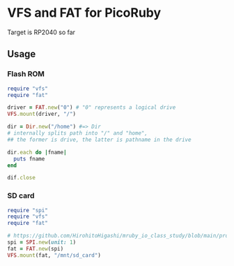 # VFS and FAT for PicoRuby

Target is RP2040 so far

## Usage

### Flash ROM

```ruby
require "vfs"
require "fat"

driver = FAT.new("0") # "0" represents a logical drive
VFS.mount(driver, "/")

dir = Dir.new("/home") #=> Dir
# internally splits path into "/" and "home",
## the former is drive, the latter is pathname in the drive

dir.each do |fname|
  puts fname
end

dif.close
```

### SD card

```ruby
require "spi"
require "vfs"
require "fat"

# https://github.com/HirohitoHigashi/mruby_io_class_study/blob/main/proposal_SPI.md
spi = SPI.new(unit: 1)
fat = FAT.new(spi)
VFS.mount(fat, "/mnt/sd_card")
```

